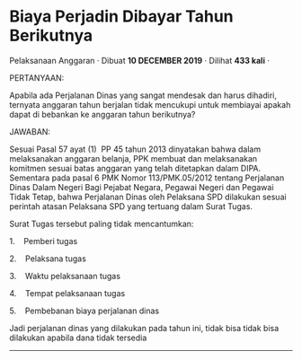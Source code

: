 Biaya Perjadin Dibayar Tahun Berikutnya
=======================================

Pelaksanaan Anggaran · Dibuat **10 DECEMBER 2019** · Dilihat **433 kali** ·

PERTANYAAN:

Apabila ada Perjalanan Dinas yang sangat mendesak dan harus dihadiri, ternyata anggaran tahun berjalan tidak mencukupi untuk membiayai apakah dapat di bebankan ke anggaran tahun berikutnya?

JAWABAN:

Sesuai Pasal 57 ayat (1)  PP 45 tahun 2013 dinyatakan bahwa dalam melaksanakan anggaran belanja, PPK membuat dan melaksanakan komitmen sesuai batas anggaran yang telah ditetapkan dalam DIPA. Sementara pada pasal 6 PMK Nomor 113/PMK.05/2012 tentang Perjalanan Dinas Dalam Negeri Bagi Pejabat Negara, Pegawai Negeri dan Pegawai Tidak Tetap, bahwa Perjalanan Dinas oleh Pelaksana SPD dilakukan sesuai perintah atasan Pelaksana SPD yang tertuang dalam Surat Tugas.

Surat Tugas tersebut paling tidak mencantumkan:

1.    Pemberi tugas

2.    Pelaksana tugas

3.    Waktu pelaksanaan tugas

4.    Tempat pelaksanaan tugas

5.    Pembebanan biaya perjalanan dinas

Jadi perjalanan dinas yang dilakukan pada tahun ini, tidak bisa tidak bisa dilakukan apabila dana tidak tersedia  

  
  
  

* * *